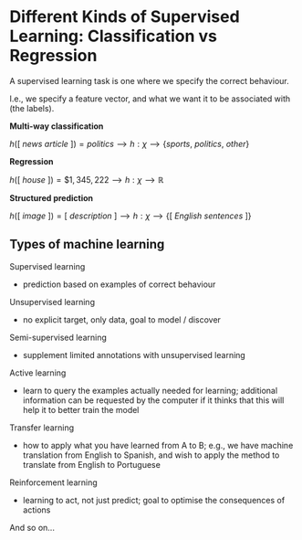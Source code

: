 # Different Kinds of Supervised Learning: Classification vs Regression

A supervised learning task is one where we specify the correct behaviour.

I.e., we specify a feature vector, and what we want it to be associated with (the labels).

**Multi-way classification**

$h([~news~article~]) = politics ⟶ h: χ ⟶ \{sports,~politics,~other\}$

**Regression**

$h([~house~]) = \$1,345,222 ⟶ h: χ ⟶ ℝ$

**Structured prediction**

$h([~image~]) = [~description~] ⟶ h: χ ⟶ \{[~English~sentences~]\}$

## Types of machine learning

Supervised learning

- prediction based on examples of correct behaviour

Unsupervised learning

- no explicit target, only data, goal to model / discover

Semi-supervised learning

- supplement limited annotations with unsupervised learning

Active learning

- learn to query the examples actually needed for learning; additional information can be requested by the computer if it thinks that this will help it to better train the model

Transfer learning

- how to apply what you have learned from A to B; e.g., we have machine translation from English to Spanish, and wish to apply the method to translate from English to Portuguese

Reinforcement learning

- learning to act, not just predict; goal to optimise the consequences of actions

And so on...
